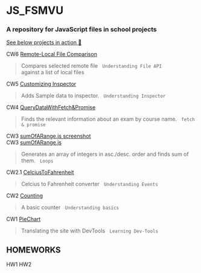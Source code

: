 # JS_FSMVU
<h3>A repository for JavaScript files in school projects</h3>

<a href="https://karakayafsm.github.io/JS_FSMVU/">See below projects in action 🚀 </a>

   CW6 [Remote-Local File Comparison](./CW6_checkEquality.html)
   
  > Compares selected remote file &nbsp; `Understanding File API`
    <br> against a list of local files

   

   CW5 [Customizing Inspector](./work/EloquentJS.html)
   
  > Adds Sample data to inspector. &nbsp; `Understanding Inspector`

   CW4 [QueryDataWithFetch&Promise](./cw4/fetch.html)
  > Finds the relevant information about an exam by course name. &nbsp; `fetch & promise`
  
   CW3 [sumOfARange.js screenshot](./sumOfARange.png)
   <br>
      CW3 [sumOfARange.js](./SumOfARange.js)
  > Generates an array of integers in asc./desc. order and finds sum of them. &nbsp; `Loops`

   CW2.1 [CelciusToFahrenheit](./celciusToFahrenheit.html)
  > Celcius to Fahrenheit converter &nbsp; `Understanding Events`
  
   CW2 [Counting](./Counting.html)
  > A basic counter &nbsp; `Understanding basics`
  
   CW1 [PieChart](./pieChart.png)
  > Translating the site with DevTools &nbsp; `Learning Dev-Tools`

  ## HOMEWORKS
  
  HW1
  HW2
